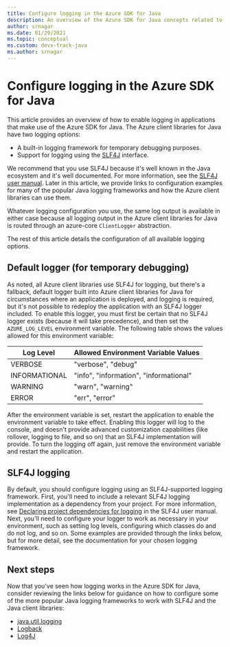 ```yaml
---
title: Configure logging in the Azure SDK for Java
description: An overview of the Azure SDK for Java concepts related to logging
author: srnagar
ms.date: 01/29/2021
ms.topic: conceptual
ms.custom: devx-track-java
ms.author: srnagar
---
```


# Configure logging in the Azure SDK for Java

This article provides an overview of how to enable logging in applications that make use of the Azure SDK for Java. The Azure client libraries for Java have two logging options:

* A built-in logging framework for temporary debugging purposes.
* Support for logging using the [SLF4J](https://www.slf4j.org/) interface.

We recommend that you use SLF4J because it's well known in the Java ecosystem and it's well documented. For more information, see the [SLF4J user manual](https://www.slf4j.org/manual.html). Later in this article, we provide links to configuration examples for many of the popular Java logging frameworks and how the Azure client libraries can use them.

Whatever logging configuration you use, the same log output is available in either case because all logging output in the Azure client libraries for Java is routed through an azure-core `ClientLogger` abstraction.

The rest of this article details the configuration of all available logging options.

## Default logger (for temporary debugging)

As noted, all Azure client libraries use SLF4J for logging, but there's a fallback, default logger built into Azure client libraries for Java for circumstances where an application is deployed, and logging is required, but it's not possible to redeploy the application with an SLF4J logger included. To enable this logger, you must first be certain that no SLF4J logger exists (because it will take precedence), and then set the `AZURE_LOG_LEVEL` environment variable. The following table shows the values allowed for this environment variable:

| Log Level              | Allowed Environment Variable Values     |
|------------------------|-----------------------------------------|
| VERBOSE                | "verbose", "debug"                      |
| INFORMATIONAL          | "info", "information", "informational"  |
| WARNING                | "warn", "warning"                       |
| ERROR                  | "err", "error"                          |

After the environment variable is set, restart the application to enable the environment variable to take effect. Enabling this logger will log to the console, and doesn't provide advanced customization capabilities (like rollover, logging to file, and so on) that an SLF4J implementation will provide. To turn the logging off again, just remove the environment variable and restart the application.

## SLF4J logging

By default, you should configure logging using an SLF4J-supported logging framework. First, you'll need to include a relevant SLF4J logging implementation as a dependency from your project. For more information, see [Declaring project dependencies for logging](http://www.slf4j.org/manual.html#projectDep) in the SLF4J user manual. Next, you'll need to configure your logger to work as necessary in your environment, such as setting log levels, configuring which classes do and do not log, and so on. Some examples are provided through the links below, but for more detail, see the documentation for your chosen logging framework.

## Next steps

Now that you've seen how logging works in the Azure SDK for Java, consider reviewing the links below for guidance on how to configure some of the more popular Java logging frameworks to work with SLF4J and the Java client libraries:

* [java.util.logging](logging-jul.md)
* [Logback](logging-logback.md)
* [Log4J](logging-log4j.md)
